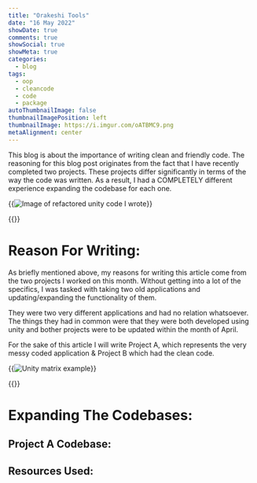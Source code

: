 ```yaml
---
title: "Orakeshi Tools"
date: "16 May 2022"
showDate: true
comments: true
showSocial: true
showMeta: true
categories:
  - blog
tags:
  - oop
  - cleancode 
  - code
  - package
autoThumbnailImage: false 
thumbnailImagePosition: left
thumbnailImage: https://i.imgur.com/oATBMC9.png
metaAlignment: center
---
```

  
This blog is about the importance of writing clean and friendly code. The reasoning for this blog post originates from the fact that I have recently completed two projects. These projects differ significantly in terms of the way the code was written. As a result, I had a COMPLETELY different experience expanding the codebase for each one.

{{<image classes="fancybox center clear" src="https://i.imgur.com/QZjMXiQ.png" thumbnail="https://i.imgur.com/QZjMXiQ.png" group="group:clean-code-importance" thumbnail-width="70%" thumbnail-height="70%" title="Image of refactored unity code I wrote" >}}
<!--more-->
{{<toc>}}

# Reason For Writing:
As briefly mentioned above, my reasons for writing this article come from the two projects I worked on this month. Without getting into a lot of the specifics, I was tasked with taking two old applications and updating/expanding the functionality of them.

They were two very different applications and had no relation whatsoever. The things they had in common were that they were both developed using unity and bother projects were to be updated within the month of April.

For the sake of this article I will write Project A, which represents the very messy coded application & Project B which had the clean code.

{{<image classes="fancybox center clear" src="https://i.imgur.com/EiQOtzW.png" thumbnail="https://i.imgur.com/EiQOtzW.png" group="group:clean-code-importance" thumbnail-width="70%" thumbnail-height="70%" title="Unity matrix example" >}}

{{<image>}}

# Expanding The Codebases:
## Project A Codebase:

## Resources Used: